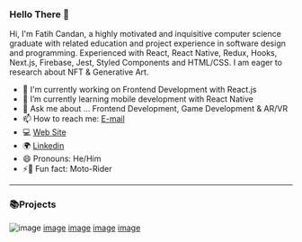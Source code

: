 ### Hello There 🐾

Hi, I'm Fatih Candan, a highly motivated and inquisitive computer science graduate with related education and project experience in software design and programming. Experienced with React, React Native, Redux, Hooks, Next.js, Firebase, Jest, Styled Components and HTML/CSS. I am eager to research about NFT & Generative Art.


- 🔭 I'm currently working on Frontend Development with React.js
- 🌱 I’m currently learning mobile development with React Native
- 💬 Ask me about ... Frontend Development, Game Development & AR/VR
- 📫 How to reach me: [E-mail](mfatihcandan@gmail.com)
- 💻 [Web Site](www.mfatihcandan.com)
- 🌍 [Linkedin](https://www.linkedin.com/in/mfcandan)
- 😄 Pronouns: He/Him
- ⚡🍺 Fun fact: Moto-Rider 


---

### 📚Projects
![image](https://user-images.githubusercontent.com/16592899/136439218-5d752aa7-2ba1-410c-82b4-789b1970d2c9.png)
[image](https://user-images.githubusercontent.com/16592899/136439248-68add149-5ed2-4162-a043-407585fc5260.png)
[image](https://user-images.githubusercontent.com/16592899/136439264-235cec0f-1f21-4bbb-896d-7e0e753cc99c.png)
[image](https://user-images.githubusercontent.com/16592899/136439288-5de61902-4e85-4b0d-8ef7-0610ee178a08.png)
[image](https://user-images.githubusercontent.com/16592899/136439312-0345e1a8-7d57-4f8e-8c7a-fad3deacb7da.png)


```


